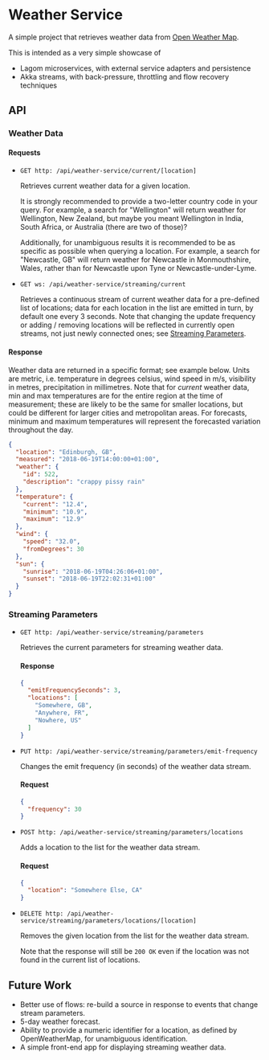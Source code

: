 # Weather Service

A simple project that retrieves weather data from [Open Weather Map](https://openweathermap.org/).

This is intended as a very simple showcase of
- Lagom microservices, with external service adapters and persistence
- Akka streams, with back-pressure, throttling and flow recovery techniques

## API

### Weather Data

#### Requests

- `GET http: /api/weather-service/current/[location]`

  Retrieves current weather data for a given location.
  
  It is strongly recommended to provide a two-letter country code in your query. For example, a
  search for "Wellington" will return weather for Wellington, New Zealand, but maybe you meant
  Wellington in India, South Africa, or Australia (there are two of those)?
  
  Additionally, for unambiguous results it is recommended to be as specific as possible when
  querying a location. For example, a search for "Newcastle, GB" will return weather for Newcastle
  in Monmouthshire, Wales, rather than for Newcastle upon Tyne or Newcastle-under-Lyme.

- `GET ws: /api/weather-service/streaming/current`

  Retrieves a continuous stream of current weather data for a pre-defined list of locations; data
  for each location in the list are emitted in turn, by default one every 3 seconds. Note that
  changing the update frequency or adding / removing locations will be reflected in currently open
  streams, not just newly connected ones; see [Streaming Parameters](#streaming-parameters).

#### Response
  Weather data are returned in a specific format; see example below.
  Units are metric, i.e. temperature in degrees celsius, wind speed in m/s, visibility in metres,
  precipitation in millimetres. Note that for _current_ weather data, min and max temperatures
  are for the entire region at the time of measurement; these are likely to be the same for smaller
  locations, but could be different for larger cities and metropolitan areas. For forecasts, minimum
  and maximum temperatures will represent the forecasted variation throughout the day.

```json
{
  "location": "Edinburgh, GB",
  "measured": "2018-06-19T14:00:00+01:00",
  "weather": {
    "id": 522,
    "description": "crappy pissy rain"
  },
  "temperature": {
    "current": "12.4",
    "minimum": "10.9",
    "maximum": "12.9"
  },
  "wind": {
    "speed": "32.0",
    "fromDegrees": 30
  },
  "sun": {
    "sunrise": "2018-06-19T04:26:06+01:00",
    "sunset": "2018-06-19T22:02:31+01:00"
  }
}
```

### Streaming Parameters

- `GET http: /api/weather-service/streaming/parameters`
  
  Retrieves the current parameters for streaming weather data.

  #### Response
  
  ```json
  {
    "emitFrequencySeconds": 3,
    "locations": [
      "Somewhere, GB",
      "Anywhere, FR",
      "Nowhere, US"
    ]
  }
  ```

- `PUT http: /api/weather-service/streaming/parameters/emit-frequency`
  
  Changes the emit frequency (in seconds) of the weather data stream.
  
  #### Request
  
  ```json
  {
    "frequency": 30
  }
  ```

- `POST http: /api/weather-service/streaming/parameters/locations`
  
  Adds a location to the list for the weather data stream.
  
  #### Request
  
  ```json
  {
    "location": "Somewhere Else, CA"
  }
  ```

- `DELETE http: /api/weather-service/streaming/parameters/locations/[location]`
  
  Removes the given location from the list for the weather data stream.
  
  Note that the response will still be `200 OK` even if the location was not found in the
  current list of locations.

## Future Work
- Better use of flows: re-build a source in response to events that change stream parameters.
- 5-day weather forecast.
- Ability to provide a numeric identifier for a location, as defined by OpenWeatherMap, for
  unambiguous identification.
- A simple front-end app for displaying streaming weather data.
